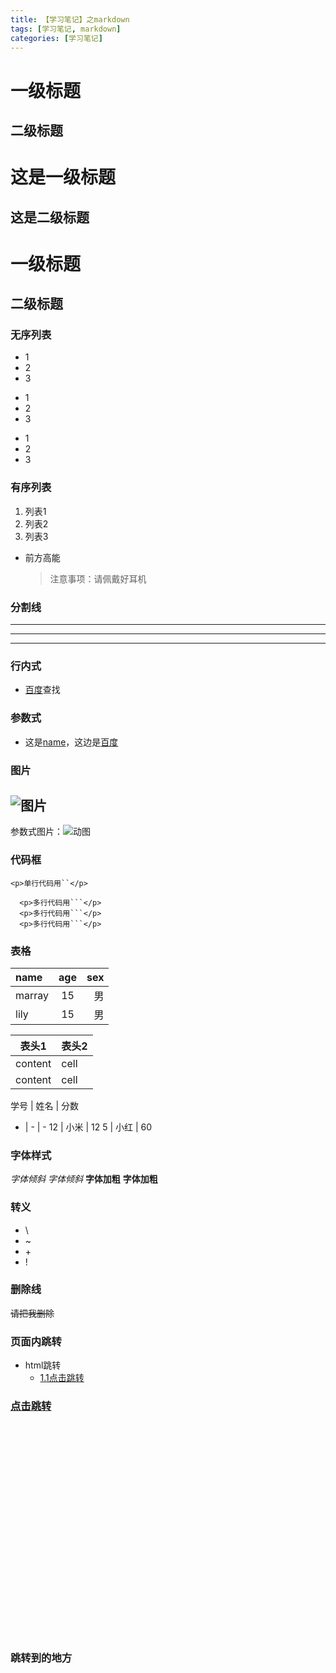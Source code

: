 ```yaml
---
title: 【学习笔记】之markdown
tags: [学习笔记, markdown]
categories: [学习笔记]
---
```

# 一级标题

## 二级标题

这是一级标题
========== 

这是二级标题
----------

# 一级标题 #
## 二级标题 ##

### 无序列表
  * 1
  * 2
  * 3
  + 1
  + 2
  + 3
  - 1
  - 2
  - 3

### 有序列表
  1. 列表1
  2. 列表2
  3. 列表3

* 前方高能
  > 注意事项：请佩戴好耳机

### 分割线
  ***
  ---
  ___

### 行内式
  * [百度](https://www.baidu.com/)查找

### 参数式
  [name]: https://www.baidu.com/ "名称"
  [百度]: https://www.baidu.com/ "百度"
  * 这是[name]，这边是[百度]

### 图片
  ![图片](https://gss0.baidu.com/-4o3dSag_xI4khGko9WTAnF6hhy/zhidao/pic/item/dbb44aed2e738bd4576dad43a28b87d6277ff970.jpg)
  ------
  [动图]: https://gss0.baidu.com/-4o3dSag_xI4khGko9WTAnF6hhy/zhidao/pic/item/dbb44aed2e738bd4576dad43a28b87d6277ff970.jpg
  参数式图片：![动图]

### 代码框
  `<p>单行代码用``</p>`
  ``` 多行用
    <p>多行代码用```</p>
    <p>多行代码用```</p>
    <p>多行代码用```</p>
  ```

### 表格
  <!-- 冒号表示对齐方式 -->
  | name | age | sex |
  |:-----|:---:|----:|
  | marray | 15 | 男 |
  | lily | 15 | 男 |

  表头1   | 表头2
  ------  | ------
  content | cell
  content | cell

  学号 | 姓名 | 分数
  - | - | -
  12 | 小米 | 12
  5  | 小红 | 60

### 字体样式
  *字体倾斜* 
  _字体倾斜_
  **字体加粗**
  __字体加粗__

### 转义
  * \\
  * \~
  * \+
  * \!

### 删除线
  ~~请把我删除~~

### 页面内跳转
  * html跳转
    * [1.1点击跳转](#jump)
### <a href="#jump">点击跳转</a>
  <br>
  <br>
  <br>
  <br>
  <br>
  <br>
  <br>
  <br>
  <br>
  <br>
  <br>
  <br>
  <br>
  <br>
  <br>
  <br>
  <br>
  <br>
  <br>
  <br>
  <h3 id="jump">跳转到的地方</h3>